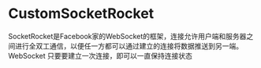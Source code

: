 # CustomSocketRocket
SocketRocket是Facebook家的WebSocket的框架，连接允许用户端和服务器之间进行全双工通信，以便任一方都可以通过建立的连接将数据推送到另一端。WebSocket 只要要建立一次连接，即可以一直保持连接状态
